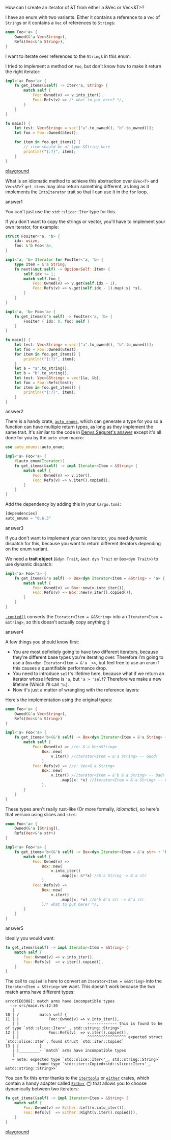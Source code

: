 How can I create an iterator of &T from either a &Vec or Vec<&T>?

I have an enum with two variants. Either it contains a reference to a `Vec` of `String`s or it contains a `Vec` of references to `String`s:

```rust
enum Foo<'a> {
    Owned(&'a Vec<String>),
    Refs(Vec<&'a String>),
}
```

I want to iterate over references to the `String`s in this enum.

I tried to implement a method on `Foo`, but don't know how to make it return the right iterator:

```rust
impl<'a> Foo<'a> {
    fn get_items(&self) -> Iter<'a, String> {
        match self {
            Foo::Owned(v) => v.into_iter(),
            Foo::Refs(v) => /* what to put here? */,
        }
    }
}

fn main() {
    let test: Vec<String> = vec!["a".to_owned(), "b".to_owned()];
    let foo = Foo::Owned(&test);

    for item in foo.get_items() {
        // item should be of type &String here
        println!("{:?}", item);
    }
}
```

[playground](https://play.rust-lang.org/?version=stable&mode=debug&edition=2018&gist=87aa534962775da8816495734901607b)

What is an idiomatic method to achieve this abstraction over `&Vec<T>` and `Vec<&T>`? `get_items` may also return something different, as long as it implements the `IntoIterator` trait so that I can use it in the `for` loop.

answer1

You can't just use the `std::slice::Iter` type for this.

If you don't want to copy the strings or vector, you'll have to implement your own iterator, for example:

```rust
struct FooIter<'a, 'b> {
    idx: usize,
    foo: &'b Foo<'a>,
}

impl<'a, 'b> Iterator for FooIter<'a, 'b> {
    type Item = &'a String;
    fn next(&mut self) -> Option<Self::Item> {
        self.idx += 1;
        match self.foo {
            Foo::Owned(v) => v.get(self.idx - 1),
            Foo::Refs(v) => v.get(self.idx - 1).map(|s| *s),
        }
    }
}

impl<'a, 'b> Foo<'a> {
    fn get_items(&'b self) -> FooIter<'a, 'b> {
        FooIter { idx: 0, foo: self }
    }
}

fn main() {
    let test: Vec<String> = vec!["a".to_owned(), "b".to_owned()];
    let foo = Foo::Owned(&test);
    for item in foo.get_items() {
        println!("{:?}", item);
    }
    let a = "a".to_string();
    let b = "b".to_string();
    let test: Vec<&String> = vec![&a, &b];
    let foo = Foo::Refs(test);
    for item in foo.get_items() {
        println!("{:?}", item);
    }
}
```

answer2

There is a handy crate, [`auto_enums`](https://crates.io/crates/auto_enums), which can generate a type for you so a function can have multiple return types, as long as they implement the same trait. It's similar to the code in [Denys Séguret's answer](https://stackoverflow.com/a/58050166/493729) except it's all done for you by the `auto_enum` macro:

```rust
use auto_enums::auto_enum;

impl<'a> Foo<'a> {
    #[auto_enum(Iterator)]
    fn get_items(&self) -> impl Iterator<Item = &String> {
        match self {
            Foo::Owned(v) => v.iter(),
            Foo::Refs(v) => v.iter().copied(),
        }
    }
}
```

Add the dependency by adding this in your `Cargo.toml`:

```rust
[dependencies]
auto_enums = "0.6.3"
```

answer3

If you don't want to implement your own iterator, you need dynamic dispatch for this, because you want to return different iterators depending on the enum variant.

We need a **trait object** (`&dyn Trait`, `&mut dyn Trait` or `Box<dyn Trait>`) to use dynamic dispatch:

```rust
impl<'a> Foo<'a> {
    fn get_items(&'a self) -> Box<dyn Iterator<Item = &String> + 'a> {
        match self {
            Foo::Owned(v) => Box::new(v.into_iter()),
            Foo::Refs(v) => Box::new(v.iter().copied()),
        }
    }
}
```

[`.copied()`](https://doc.rust-lang.org/std/iter/trait.Iterator.html#method.copied) converts the `Iterator<Item = &&String>` into an `Iterator<Item = &String>`, so this doesn't actually copy anything :)

answer4

A few things you should know first:

- You are most definitely going to have two different iterators, because they're different base types you're iterating over. Therefore I'm going to use a `Box<dyn Iterator<Item = &'a _>>`, but feel free to use an `enum` if this causes a quantifiable performance drop.
- You need to introduce `self`'s lifetime here, because what if we return an iterator whose lifetime is `'a`, but `'a > 'self`? Therefore we make a new lifetime (Which I'll call `'b`.).
- Now it's just a matter of wrangling with the reference layers:

Here's the implementation using the original types:

```rust
enum Foo<'a> {
    Owned(&'a Vec<String>),
    Refs(Vec<&'a String>)
}

impl<'a> Foo<'a> {
    fn get_items<'b>(&'b self) -> Box<dyn Iterator<Item = &'a String> + 'b> {
        match self {
            Foo::Owned(v) => //v: &'a Vec<String>
                Box::new(
                    v.iter() //Iterator<Item = &'a String> -- Good!
                ),
            Foo::Refs(v) => //v: Vec<&'a String>
                Box::new(
                    v.iter() //Iterator<Item = &'b &'a String> -- Bad!
                        .map(|x| *x) //Iterator<Item = &'a String> -- Good!
                ),
        }
    }
}
```

These types aren't really rust-like (Or more formally, *idiomatic*), so here's that version using slices and `str`s:

```rust
enum Foo<'a> {
    Owned(&'a [String]),
    Refs(Vec<&'a str>)
}

impl<'a> Foo<'a> {
    fn get_items<'b>(&'b self) -> Box<dyn Iterator<Item = &'a str> + 'b> {
        match self {
            Foo::Owned(v) => 
                Box::new(
                    v.into_iter()
                        .map(|x| &**x) //&'a String -> &'a str
                ),
            Foo::Refs(v) =>
                Box::new(
                    v.iter()
                        .map(|x| *x) //&'b &'a str -> &'a str
                )/* what to put here? */,
        }
    }
}
```



answer5

Ideally you would want:

```rust
fn get_items(&self) -> impl Iterator<Item = &String> {
    match self {
        Foo::Owned(v) => v.into_iter(),
        Foo::Refs(v)  => v.iter().copied(),
    }
}
```

The call to `copied` is here to convert an `Iterator<Item = &&String>` into the `Iterator<Item = &String>` we want. This doesn't work because the two match arms have different types:

```none
error[E0308]: match arms have incompatible types
  --> src/main.rs:12:30
   |
10 | /         match self {
11 | |             Foo::Owned(v) => v.into_iter(),
   | |                              ------------- this is found to be of type `std::slice::Iter<'_, std::string::String>`
12 | |             Foo::Refs(v)  => v.iter().copied(),
   | |                              ^^^^^^^^^^^^^^^^^ expected struct `std::slice::Iter`, found struct `std::iter::Copied`
13 | |         }
   | |_________- `match` arms have incompatible types
   |
   = note: expected type `std::slice::Iter<'_, std::string::String>`
              found type `std::iter::Copied<std::slice::Iter<'_, &std::string::String>>`
```

You can fix this error thanks to the [`itertools`](https://crates.io/crates/itertools) or [`either`](https://crates.io/crates/either) crates, which contain a handy adapter called [`Either`](https://docs.rs/itertools/0.8.0/itertools/enum.Either.html) ([*](https://docs.rs/either/1.5.3/either/enum.Either.html)) that allows you to choose dynamically between two iterators:

```rust
fn get_items(&self) -> impl Iterator<Item = &String> {
    match self {
        Foo::Owned(v) => Either::Left(v.into_iter()),
        Foo::Refs(v)  => Either::Right(v.iter().copied()),
    }
}
```

[playground](https://play.integer32.com/?version=stable&mode=debug&edition=2018&gist=da56db4c922bf335c209f8ada9b8a66b)

